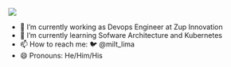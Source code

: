 ![](https://komarev.com/ghpvc/?username=miltlima&color=green)
                 

- 🔭 I’m currently working as Devops Engineer at Zup Innovation
- 🌱 I’m currently learning Sofware Architecture and Kubernetes
- 📫 How to reach me: 🐦 @milt_lima 
- 😄 Pronouns: He/Him/His

